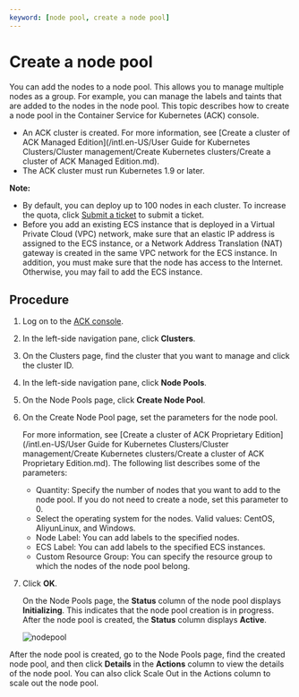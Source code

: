 ```yaml
---
keyword: [node pool, create a node pool]
---
```


# Create a node pool

You can add the nodes to a node pool. This allows you to manage multiple nodes as a group. For example, you can manage the labels and taints that are added to the nodes in the node pool. This topic describes how to create a node pool in the Container Service for Kubernetes \(ACK\) console.

-   An ACK cluster is created. For more information, see [Create a cluster of ACK Managed Edition](/intl.en-US/User Guide for Kubernetes Clusters/Cluster management/Create Kubernetes clusters/Create a cluster of ACK Managed Edition.md).
-   The ACK cluster must run Kubernetes 1.9 or later.

**Note:**

-   By default, you can deploy up to 100 nodes in each cluster. To increase the quota, click [Submit a ticket](https://workorder-intl.console.aliyun.com/console.htm) to submit a ticket.
-   Before you add an existing ECS instance that is deployed in a Virtual Private Cloud \(VPC\) network, make sure that an elastic IP address is assigned to the ECS instance, or a Network Address Translation \(NAT\) gateway is created in the same VPC network for the ECS instance. In addition, you must make sure that the node has access to the Internet. Otherwise, you may fail to add the ECS instance.

## Procedure

1.  Log on to the [ACK console](https://cs.console.aliyun.com).

2.  In the left-side navigation pane, click **Clusters**.

3.  On the Clusters page, find the cluster that you want to manage and click the cluster ID.

4.  In the left-side navigation pane, click **Node Pools**.

5.  On the Node Pools page, click **Create Node Pool**.

6.  On the Create Node Pool page, set the parameters for the node pool.

    For more information, see [Create a cluster of ACK Proprietary Edition](/intl.en-US/User Guide for Kubernetes Clusters/Cluster management/Create Kubernetes clusters/Create a cluster of ACK Proprietary Edition.md). The following list describes some of the parameters:

    -   Quantity: Specify the number of nodes that you want to add to the node pool. If you do not need to create a node, set this parameter to 0.
    -   Select the operating system for the nodes. Valid values: CentOS, AliyunLinux, and Windows.
    -   Node Label: You can add labels to the specified nodes.
    -   ECS Label: You can add labels to the specified ECS instances.
    -   Custom Resource Group: You can specify the resource group to which the nodes of the node pool belong.
7.  Click **OK**.

    On the Node Pools page, the **Status** column of the node pool displays **Initializing**. This indicates that the node pool creation is in progress. After the node pool is created, the **Status** column displays **Active**.

    ![nodepool](https://static-aliyun-doc.oss-cn-hangzhou.aliyuncs.com/assets/img/en-US/5365359951/p95881.png)


After the node pool is created, go to the Node Pools page, find the created node pool, and then click **Details** in the **Actions** column to view the details of the node pool. You can also click Scale Out in the Actions column to scale out the node pool.

